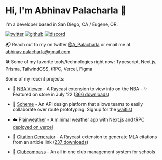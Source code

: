 # Hi, I'm Abhinav Palacharla 👋

I'm a developer based in San Diego, CA / Eugene, OR.

[![twitter](https://socialize-md.vercel.app/api/badge/twitter)](https://twitter.com/A_Palacharla)
[![github](https://socialize-md.vercel.app/api/badge/github)](https://github.com/AbhinavPalacharla)
[![discord](https://socialize-md.vercel.app/api/badge/discord)](https://discordapp.com/users/290246407145914370)




📬 Reach out to my on twitter [@A_Palacharla](https://twitter.com/A_Palacharla) or email me at abhinav.palacharla@gmail.com

🛠 Some of my favorite tools/technologies right now: Typescript, Next.js, Prisma, TailwindCSS, tRPC, Vercel, Figma

Some of my recent projects:
- 🏀 [NBA Viewer](https://github.com/AbhinavPalacharla/nba-game-viewer) - A Raycast extension to view info on the NBA - ✨ Featured on store in July '22 ([366 downloads](https://www.raycast.com/AbhinavPalacharla/nba-viewer))

- 🧪 [Scheme](https://github.com/AbhinavPalacharla/scheme) - An API design platform that allows teams to easily collaborate over route prototyping. Signup for the [waitlist](https://scheme-app.com)

- ☁️ [Plainweather](https://github.com/AbhinavPalacharla/plainweather) - A minimal weather app with Next.js and tRPC [deployed on vercel](https://plainweather.vercel.app)

- 📝 [Citation Generator](https://github.com/AbhinavPalacharla/citation-generator) - A Raycast extension to generate MLA citations from an article link ([237 downloads](https://www.raycast.com/AbhinavPalacharla/citation-generator))

- 🧭 [Clubcompass](https://github.com/clubcompass/clubcompass.net) - An all in one club management system for schools
